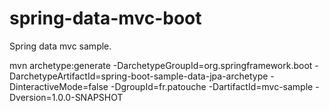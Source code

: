 spring-data-mvc-boot
====================

Spring data mvc sample.



mvn archetype:generate -DarchetypeGroupId=org.springframework.boot -DarchetypeArtifactId=spring-boot-sample-data-jpa-archetype -DinteractiveMode=false -DgroupId=fr.patouche -DartifactId=mvc-sample -Dversion=1.0.0-SNAPSHOT
